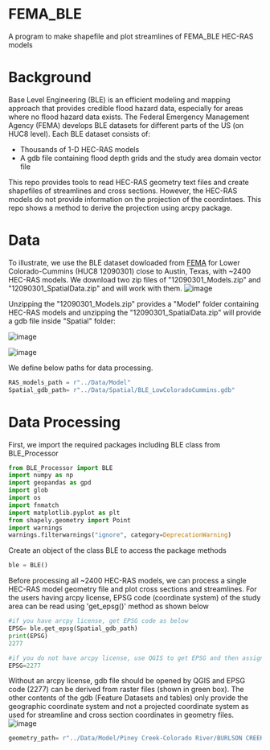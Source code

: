 # FEMA_BLE
A program to make shapefile and plot streamlines of FEMA_BLE HEC-RAS models

# Background
Base Level Engineering (BLE) is an efficient modeling and mapping approach that provides credible flood hazard data, especially for areas where no flood hazard data exists. The Federal Emergency Management Agency (FEMA) develops BLE datasets for different parts of the US (on HUC8 level). Each BLE dataset consists of: 
- Thousands of 1-D HEC-RAS models
- A gdb file containing flood depth grids and the study area domain vector file

This repo provides tools to read HEC-RAS geometry text files and create shapefiles of streamlines and cross sections. However, the HEC-RAS models do not provide information on the projection of the coordintaes. This repo shows a method to derive the projection using arcpy package. 

# Data

To illustrate, we use the BLE dataset dowloaded from [FEMA](https://webapps.usgs.gov/infrm/estBFE/) for Lower Colorado-Cummins (HUC8 12090301) close to Austin, Texas, with ~2400 HEC-RAS models. We download two zip files of "12090301_Models.zip" and "12090301_SpatialData.zip" and will work with them. 
![image](https://github.com/AliForghani/FEMA_BLE/assets/22843733/42d511ed-c05d-4a30-b16e-23bc9333d63e)

Unzipping the "12090301_Models.zip" provides a "Model" folder containing HEC-RAS models and unzipping the "12090301_SpatialData.zip" will provide a gdb file inside "Spatial" folder:

![image](https://github.com/AliForghani/FEMA_BLE/assets/22843733/158b0015-e63a-4f7e-903b-d28a0039ed04)

![image](https://github.com/AliForghani/FEMA_BLE/assets/22843733/b6100884-cb01-4c11-b65d-afaccaa234fc)

We define below paths for data processing. 
```python
RAS_models_path = r"../Data/Model"
Spatial_gdb_path= r"../Data/Spatial/BLE_LowColoradoCummins.gdb"
```

# Data Processing

First, we import the required packages including BLE class from BLE_Processor


```python
from BLE_Processor import BLE
import numpy as np
import geopandas as gpd
import glob
import os
import fnmatch
import matplotlib.pyplot as plt
from shapely.geometry import Point
import warnings
warnings.filterwarnings("ignore", category=DeprecationWarning)
```
Create an object of the class BLE to access the package methods
```python
ble = BLE()
```

Before processing all ~2400 HEC-RAS models, we can process a single HEC-RAS model geometry file and plot cross sections and streamlines. For the users having arcpy license, EPSG code (coordinate system) of the study area 
can be read using 'get_epsg()' method as shown below
```python
#if you have arcpy license, get EPSG code as below
EPSG= ble.get_epsg(Spatial_gdb_path)
print(EPSG)
2277

#if you do not have arcpy license, use QGIS to get EPSG and then assign EPSG manually
EPSG=2277 
```
Without an arcpy license, gdb file should be opened by QGIS and EPSG code (2277) can be derived from raster files (shown in green box). The other contents of the gdb (Feature Datasets and tables) only provide the geographic coordinate system and not a projected coordinate system as used for streamline and cross section coordinates in geometry files. 
![image](https://github.com/AliForghani/FEMA_BLE/assets/22843733/bd48edcf-8983-44b5-9d3c-fa5d17554230)


```python
geometry_path= r"../Data/Model/Piney Creek-Colorado River/BURLSON CREEK/BURLSON CREEK.g01"
```
